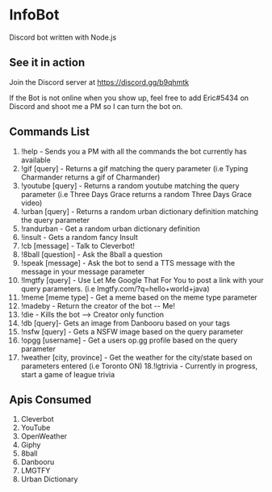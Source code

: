 # InfoBot
Discord bot written with Node.js

## See it in action

Join the Discord server at https://discord.gg/b9qhmtk

If the Bot is not online when you show up, feel free to add Eric#5434 on Discord and shoot me a PM so I can turn the bot on.

## Commands List

1. !help - Sends you a PM with all the commands the bot currently has available
2. !gif [query] - Returns a gif matching the query parameter (i.e Typing Charmander returns a gif of Charmander)
3. !youtube [query] - Returns a random youtube matching the query parameter (i.e Three Days Grace returns a random Three Days Grace video)
4. !urban [query] - Returns a random urban dictionary definition matching the query parameter
5. !randurban - Get a random urban dictionary definition
6. !insult - Gets a random fancy Insult
7. !cb [message] - Talk to Cleverbot!
8. !8ball [question] - Ask the 8ball a question
9. !speak [message] - Ask the bot to send a TTS message with the message in your message parameter
10. !lmgtfy [query] - Use Let Me Google That For You to post a link with your query parameters. (i.e lmgtfy.com/?q=hello+world+java)
11. !meme [meme type] - Get a meme based on the meme type parameter
12. !madeby - Return the creator of the bot -- Me!
13. !die - Kills the bot --> Creator only function
14. !db [query]- Gets an image from Danbooru based on your tags
15. !nsfw [query] - Gets a NSFW image based on the query parameter
16. !opgg [username] - Get a users op.gg profile based on the query parameter
17. !weather [city, province] - Get the weather for the city/state based on parameters entered (i.e Toronto ON)
18.!lgtrivia - Currently in progress, start a game of league trivia

## Apis Consumed

1. Cleverbot
2. YouTube
3. OpenWeather
4. Giphy
5. 8ball
6. Danbooru
7. LMGTFY
8. Urban Dictionary
